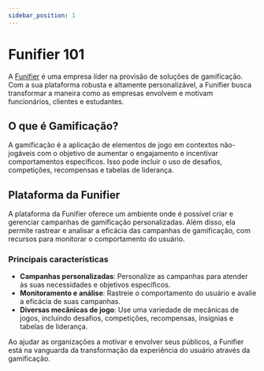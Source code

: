 ```yaml
---
sidebar_position: 1
---
```


# Funifier 101


A [Funifier](https://funifier.com) é uma empresa líder na provisão de soluções de gamificação. Com a sua plataforma robusta e altamente personalizável, a Funifier busca transformar a maneira como as empresas envolvem e motivam funcionários, clientes e estudantes.

## O que é Gamificação?

A gamificação é a aplicação de elementos de jogo em contextos não-jogáveis com o objetivo de aumentar o engajamento e incentivar comportamentos específicos. Isso pode incluir o uso de desafios, competições, recompensas e tabelas de liderança.

## Plataforma da Funifier

A plataforma da Funifier oferece um ambiente onde é possível criar e gerenciar campanhas de gamificação personalizadas. Além disso, ela permite rastrear e analisar a eficácia das campanhas de gamificação, com recursos para monitorar o comportamento do usuário.

### Principais características

- **Campanhas personalizadas**: Personalize as campanhas para atender às suas necessidades e objetivos específicos.
- **Monitoramento e análise**: Rastreie o comportamento do usuário e avalie a eficácia de suas campanhas.
- **Diversas mecânicas de jogo**: Use uma variedade de mecânicas de jogos, incluindo desafios, competições, recompensas, insígnias e tabelas de liderança.

Ao ajudar as organizações a motivar e envolver seus públicos, a Funifier está na vanguarda da transformação da experiência do usuário através da gamificação.
